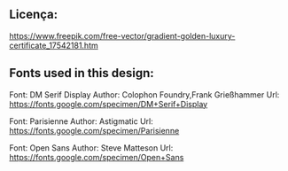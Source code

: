 ## Licença:
https://www.freepik.com/free-vector/gradient-golden-luxury-certificate_17542181.htm

## Fonts used in this design:

Font: DM Serif Display
Author: Colophon Foundry,Frank Grießhammer
Url: https://fonts.google.com/specimen/DM+Serif+Display

Font: Parisienne
Author: Astigmatic
Url: https://fonts.google.com/specimen/Parisienne

Font: Open Sans
Author: Steve Matteson
Url: https://fonts.google.com/specimen/Open+Sans